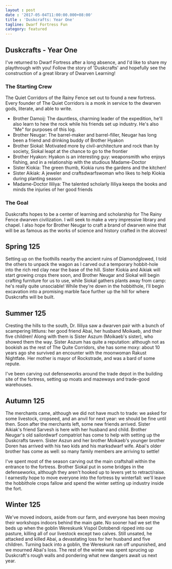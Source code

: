 ```yaml
---
layout : post
date : '2017-05-04T11:00:00.000+08:00'
title : 'Duskcrafts: Year One'
tagline: Dwarf Fortress Fun
category: featured
---
```


## Duskcrafts - Year One

I've returned to Dwarf Fortress after a long absence, and I'd like to share my playthrough with you! Follow the story of 'Duskcrafts' and hopefully see the construction of a great library of Dwarven Learning!

### The Starting Crew

The Quiet Corridors of the Rainy Fence set out to found a new fortress. Every founder of The Quiet Corridors is a monk in service to the dwarven gods, literate, and able to write.

- Brother Damoij: The dauntless, charming leader of the expedition, he'll also learn to hew the rock while his friends set up industry. He's also "Me" for purposes of this log.
- Brother Neugar: The barrel-maker and barrel-filler, Neugar has long been a friend and drinking buddy of Brother Hyakon
- Brother Siokal: Motivated more by civil-architecture and rock than by society, Siokal leapt at the chance to go to the frontier
- Brother Hyakon: Hyakon is an interesting guy: weaponsmith who enjoys fishing, and in a relationship with the studious Madame-Doctor
- Sister Kiokia: The green thumb, Kiokia runs the gardens and the kitchen!
- Sister Aikiak: A jeweler and craftsdwarfswoman who likes to help Kiokia during planting season
- Madame-Doctor Ililiya: The talented scholarly Ililiya keeps the books and minds the injuries of her good friends

### The Goal

Duskcrafts hopes to be a center of learning and scholarship for The Rainy Fence dwarven civilization. I will seek to make a very impressive library and chapel. I also hope for Brother Neugar to craft a brand of dwarven wine that will be as famous as the works of science and history crafted in the alcoves!

## Spring 125

Setting up on the foothills nearby the ancient ruins of Diamondglowed, I told the others to unpack the wagon as I carved out a temporary hobbit-hole into the rich red clay near the base of the hill. Sister Kiokia and Aikiak will start growing crops there soon, and Brother Neugar and Siokal will begin crafting furniture for us to use, while Siokal gathers plants away from camp: he's really quite unsociable! While they're down in the hobbithole, I'll begin excavation into a promising marble face further up the hill for where Duskcrafts will be built.

## Summer 125

Cresting the hills to the south, Dr. Ililiya saw a dwarven pair with a bunch of scampering littluns: her good friend Abai, her husband Moikaeb, and their five children! Along with them is Sister Aszum (Moikaeb's sister), who showed them the way. Sister Aszum has quite a reputation: although not as bookish as the rest of The Quite Corridors, she has some moxy: about 10 years ago she survived an encounter with the moonwoman Rakust Nightfate. Her mother is mayor of Rockstrade, and was a bard of some repute.

I've been carving out defenseworks around the trade depot in the building site of the fortress, setting up moats and mazeways and trade-good warehouses.

## Autumn 125

The merchants came, although we did not have much to trade: we asked for some livestock, cropseed, and an anvil for next year: we should be fine until then. Soon after the merchants left, some new friends arrived. Sister Aikiak's friend Sarvesh is here with her husband and child. Brother Neugar's old sailordwarf compatriot has come to help with setting up the Duskcrafts tavern. Sister Aszun and her brother Moikaeb's younger brother Doren has arrived with his two kids and his marksdwarf wife. Abai's older brother has come as well: so many family members are arriving to settle!

I've spent most of the season carving out the main craftshall within the entrance to the fortress. Brother Siokal put in some bridges in the defenseworks, although they aren't hooked up to levers yet to retract/raise. I earnestly hope to move everyone into the fortress by winterfall: we'll leave the hobbithole crops fallow and spend the winter setting up industry inside the fort.

## Winter 125

We've moved indoors, aside from our farm, and everyone has been moving their workshops indoors behind the main gate. No sooner had we set the beds up when the goblin Wereskunk Vispol Dotobendi ripped into our pasture, killing all of our livestock except two calves. Still unsated, he attacked and killed Abai, a devastating loss for her husband and five children. Turning back into a goblin, the Wereskunk ran off unpunished, and we mourned Abai's loss. The rest of the winter was spent sprucing up Duskcraft's rough walls and pondering what new dangers await us next year.